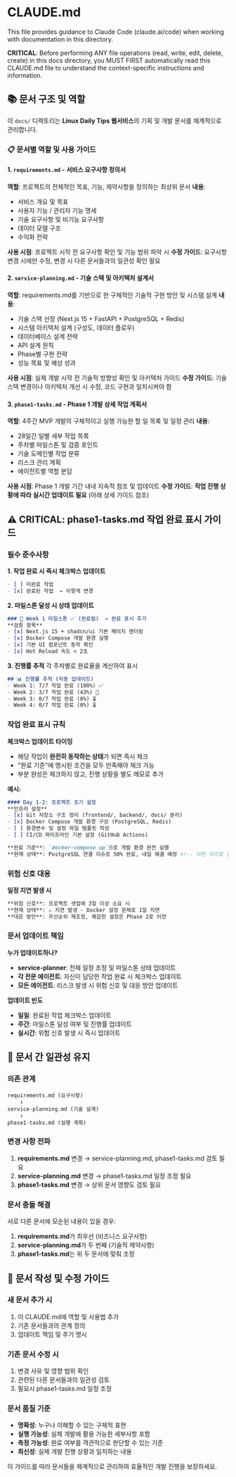 # CLAUDE.md

This file provides guidance to Claude Code (claude.ai/code) when working with documentation in this directory.

**CRITICAL**:
Before performing ANY file operations (read, write, edit, delete, create) in this docs directory, you MUST FIRST automatically read this CLAUDE.md file to understand the context-specific instructions and information.

## 📚 문서 구조 및 역할

이 `docs/` 디렉토리는 **Linux Daily Tips 웹서비스**의 기획 및 개발 문서를 체계적으로 관리합니다.

### 📋 문서별 역할 및 사용 가이드

#### 1. `requirements.md` - 서비스 요구사항 정의서
**역할**: 프로젝트의 전체적인 목표, 기능, 제약사항을 정의하는 최상위 문서
**내용**:
- 서비스 개요 및 목표
- 사용자 기능 / 관리자 기능 명세
- 기술 요구사항 및 비기능 요구사항
- 데이터 모델 구조
- 수익화 전략

**사용 시점**: 프로젝트 시작 전 요구사항 확인 및 기능 범위 파악 시
**수정 가이드**: 요구사항 변경 시에만 수정, 변경 시 다른 문서들과의 일관성 확인 필요

#### 2. `service-planning.md` - 기술 스택 및 아키텍처 설계서
**역할**: requirements.md를 기반으로 한 구체적인 기술적 구현 방안 및 시스템 설계
**내용**:
- 기술 스택 선정 (Next.js 15 + FastAPI + PostgreSQL + Redis)
- 시스템 아키텍처 설계 (구성도, 데이터 플로우)
- 데이터베이스 설계 전략
- API 설계 원칙
- Phase별 구현 전략
- 성능 목표 및 예상 성과

**사용 시점**: 실제 개발 시작 전 기술적 방향성 확인 및 아키텍처 가이드
**수정 가이드**: 기술 스택 변경이나 아키텍처 개선 시 수정, 코드 구현과 일치시켜야 함

#### 3. `phase1-tasks.md` - Phase 1 개발 상세 작업 계획서
**역할**: 4주간 MVP 개발의 구체적이고 실행 가능한 할 일 목록 및 일정 관리
**내용**:
- 28일간 일별 세부 작업 목록
- 주차별 마일스톤 및 검증 포인트
- 기술 도메인별 작업 분류
- 리스크 관리 계획
- 에이전트별 역할 분담

**사용 시점**: Phase 1 개발 기간 내내 지속적 참조 및 업데이트
**수정 가이드**: **작업 진행 상황에 따라 실시간 업데이트 필요** (아래 상세 가이드 참조)

## ⚠️ CRITICAL: phase1-tasks.md 작업 완료 표시 가이드

### 필수 준수사항

**1. 작업 완료 시 즉시 체크박스 업데이트**
```markdown
- [ ] 미완료 작업
- [x] 완료된 작업  ← 이렇게 변경
```

**2. 마일스톤 달성 시 상태 업데이트**
```markdown
### 🚩 Week 1 마일스톤 ✅ (완료됨)  ← 완료 표시 추가
**검증 항목**
- [x] Next.js 15 + shadcn/ui 기본 페이지 렌더링
- [x] Docker Compose 개발 환경 실행
- [x] 기본 UI 컴포넌트 동작 확인
- [x] Hot Reload 속도 < 2초
```

**3. 진행률 추적**
각 주차별로 완료율을 계산하여 표시
```markdown
## 📊 진행률 추적 (자동 업데이트)
- Week 1: 7/7 작업 완료 (100%) ✅
- Week 2: 3/7 작업 완료 (43%) 🔄
- Week 3: 0/7 작업 완료 (0%) ⏳
- Week 4: 0/7 작업 완료 (0%) ⏳
```

### 작업 완료 표시 규칙

**체크박스 업데이트 타이밍**
- 해당 작업이 **완전히 동작하는 상태**가 되면 즉시 체크
- "완료 기준"에 명시된 조건을 모두 만족해야 체크 가능
- 부분 완성은 체크하지 않고, 진행 상황을 별도 메모로 추가

**예시:**
```markdown
#### Day 1-2: 프로젝트 초기 설정
**인프라 설정**
- [x] Git 저장소 구조 정리 (frontend/, backend/, docs/ 분리)
- [x] Docker Compose 개발 환경 구성 (PostgreSQL, Redis)
- [ ] 환경변수 및 설정 파일 템플릿 작성
- [ ] CI/CD 파이프라인 기본 설정 (GitHub Actions)

**완료 기준**: `docker-compose up`으로 개발 환경 완전 실행
**현재 상태**: PostgreSQL 연결 이슈로 50% 완료, 내일 해결 예정 <!-- 이런 식으로 진행 상황 메모 -->
```

### 위험 신호 대응

**일정 지연 발생 시**
```markdown
**위험 신호**: 프로젝트 셋업에 3일 이상 소요 시
**현재 상태**: ⚠️ 지연 발생 - Docker 설정 문제로 1일 지연
**대응 방안**: 우선순위 재조정, 복잡한 설정은 Phase 2로 이연
```

### 문서 업데이트 책임

**누가 업데이트하나?**
- **service-planner**: 전체 일정 조정 및 마일스톤 상태 업데이트
- **각 전문 에이전트**: 자신이 담당한 작업 완료 시 체크박스 업데이트
- **모든 에이전트**: 리스크 발생 시 위험 신호 및 대응 방안 업데이트

**업데이트 빈도**
- **일일**: 완료된 작업 체크박스 업데이트
- **주간**: 마일스톤 달성 여부 및 진행률 업데이트
- **실시간**: 위험 신호 발생 시 즉시 업데이트

## 🔄 문서 간 일관성 유지

### 의존 관계
```
requirements.md (요구사항)
    ↓
service-planning.md (기술 설계)
    ↓
phase1-tasks.md (실행 계획)
```

### 변경 사항 전파
1. **requirements.md** 변경 → service-planning.md, phase1-tasks.md 검토 필요
2. **service-planning.md** 변경 → phase1-tasks.md 일정 조정 필요
3. **phase1-tasks.md** 변경 → 상위 문서 영향도 검토 필요

### 문서 충돌 해결
서로 다른 문서에 모순된 내용이 있을 경우:
1. **requirements.md**가 최우선 (비즈니스 요구사항)
2. **service-planning.md**가 두 번째 (기술적 제약사항)
3. **phase1-tasks.md**는 위 두 문서에 맞춰 조정

## 📝 문서 작성 및 수정 가이드

### 새 문서 추가 시
1. 이 CLAUDE.md에 역할 및 사용법 추가
2. 기존 문서들과의 관계 정의
3. 업데이트 책임 및 주기 명시

### 기존 문서 수정 시
1. 변경 사유 및 영향 범위 확인
2. 관련된 다른 문서들과의 일관성 검토
3. 필요시 phase1-tasks.md 일정 조정

### 문서 품질 기준
- **명확성**: 누구나 이해할 수 있는 구체적 표현
- **실행 가능성**: 실제 개발에 활용 가능한 세부사항 포함
- **측정 가능성**: 완료 여부를 객관적으로 판단할 수 있는 기준
- **최신성**: 실제 개발 진행 상황과 일치하는 내용

이 가이드를 따라 문서들을 체계적으로 관리하여 효율적인 개발 진행을 보장하세요.